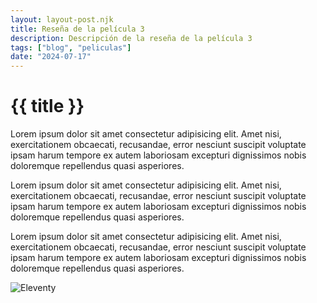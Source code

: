 ```yaml
---
layout: layout-post.njk
title: Reseña de la película 3
description: Descripción de la reseña de la película 3
tags: ["blog", "peliculas"]
date: "2024-07-17"
---
```


# {{ title }}

Lorem ipsum dolor sit amet consectetur adipisicing elit. Amet nisi, exercitationem obcaecati, recusandae, error
nesciunt suscipit voluptate ipsam harum tempore ex autem laboriosam excepturi dignissimos nobis doloremque repellendus
quasi asperiores.

Lorem ipsum dolor sit amet consectetur adipisicing elit. Amet nisi, exercitationem obcaecati, recusandae, error
nesciunt suscipit voluptate ipsam harum tempore ex autem laboriosam excepturi dignissimos nobis doloremque repellendus
quasi asperiores.

Lorem ipsum dolor sit amet consectetur adipisicing elit. Amet nisi, exercitationem obcaecati, recusandae, error
nesciunt suscipit voluptate ipsam harum tempore ex autem laboriosam excepturi dignissimos nobis doloremque repellendus
quasi asperiores.

![Eleventy](/img/eleventy.svg)